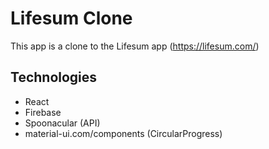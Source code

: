 # Lifesum Clone

This app is a clone to the Lifesum app (https://lifesum.com/)

## Technologies

- React
- Firebase
- Spoonacular (API)
- material-ui.com/components (CircularProgress)
